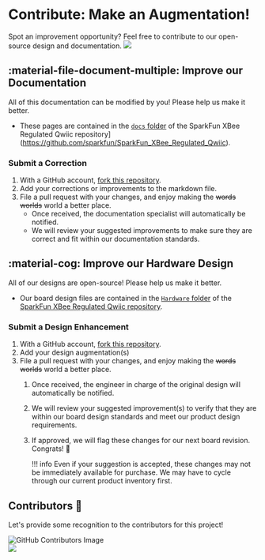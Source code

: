 # Contribute: Make an Augmentation!
Spot an improvement opportunity? Feel free to contribute to our open-source design and documentation. <a href="https://github.com/sparkfun/SparkFun_XBee_Regulated_Qwiic/pulls" alt="Pull Requests"><img src="https://img.shields.io/github/issues-pr/sparkfun/SparkFun_XBee_Regulated_Qwiic.svg" /></a>

## :material-file-document-multiple:&nbsp;Improve our Documentation
All of this documentation can be modified by you! Please help us make it better.

* These pages are contained in the [`docs` folder](https://github.com/sparkfun/SparkFun_XBee_Regulated_Qwiic/tree/main/docs) of the SparkFun XBee Regulated Qwiic repository](https://github.com/sparkfun/SparkFun_XBee_Regulated_Qwiic).

<!-- ### :material-source-pull:&nbsp;Submit a Correction -->
### Submit a Correction

1. With a GitHub account, [fork this repository](https://github.com/sparkfun/SparkFun_XBee_Regulated_Qwiic/fork).
2. Add your corrections or improvements to the markdown file.
3. File a pull request with your changes, and enjoy making the ~~words~~ ~~worlds~~ world a better place.
	* Once received, the documentation specialist will automatically be notified.
	* We will review your suggested improvements to make sure they are correct and fit within our documentation standards.

## :material-cog:&nbsp;Improve our Hardware Design
All of our designs are open-source! Please help us make it better.

* Our board design files are contained in the [`Hardware` folder](https://github.com/sparkfun/SparkFun_XBee_Regulated_Qwiic/tree/main/Hardware) of the [SparkFun XBee Regulated Qwiic repository](https://github.com/sparkfun/SparkFun_XBee_Regulated_Qwiic).

<!-- ### :material-source-pull:&nbsp;Submit a Design Enhancement -->
### Submit a Design Enhancement

1. With a GitHub account, [fork this repository](https://github.com/sparkfun/SparkFun_XBee_Regulated_Qwiic/fork).
2. Add your design augmentation(s)
3. File a pull request with your changes, and enjoy making the ~~words~~ ~~worlds~~ world a better place.
	1. Once received, the engineer in charge of the original design will automatically be notified.
	2. We will review your suggested improvement(s) to verify that they are within our board design standards and meet our product design requirements.
	3. If approved, we will flag these changes for our next board revision. Congrats! 🍻

		!!! info
			Even if your suggestion is accepted, these changes may not be immediately available for purchase. We may have to cycle through our current product inventory first.

## Contributors&nbsp;:clap:
Let's provide some recognition to the contributors for this project!

![GitHub Contributors Image](https://contrib.rocks/image?repo=sparkfun/SparkFun_XBee_Regulated_Qwiic)
<br>
<a href="https://github.com/sparkfun/SparkFun_XBee_Regulated_Qwiic/pulls" alt="Pull Requests"><img src="https://img.shields.io/github/contributors/sparkfun/SparkFun_XBee_Regulated_Qwiic.svg" /></a>